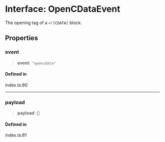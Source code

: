 # Interface: OpenCDataEvent

The opening tag of a `<![CDATA[` block.

## Properties

### event

> **event**: `"opencdata"`

#### Defined in

index.ts:80

***

### payload

> **payload**: []

#### Defined in

index.ts:81
